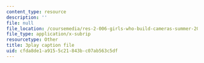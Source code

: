 ```yaml
---
content_type: resource
description: ''
file: null
file_location: /coursemedia/res-2-006-girls-who-build-cameras-summer-2016/cfda8de1a9155c21843bc07ab563c5df_fp7wylcPRKM.vtt
file_type: application/x-subrip
resourcetype: Other
title: 3play caption file
uid: cfda8de1-a915-5c21-843b-c07ab563c5df
---
```

